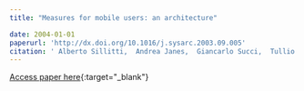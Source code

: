 ```yaml
---
title: "Measures for mobile users: an architecture"

date: 2004-01-01
paperurl: 'http://dx.doi.org/10.1016/j.sysarc.2003.09.005'
citation: ' Alberto Sillitti,  Andrea Janes,  Giancarlo Succi,  Tullio Vernazza, &quot;Measures for mobile users: an architecture.&quot;, 2004.'
---
```

[Access paper here](http://dx.doi.org/10.1016/j.sysarc.2003.09.005){:target="_blank"}
